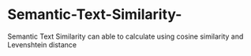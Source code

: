# Semantic-Text-Similarity-
Semantic Text Similarity can able to calculate using cosine similarity and Levenshtein distance
